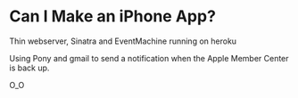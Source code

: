 Can I Make an iPhone App?
======

Thin webserver, Sinatra and EventMachine running on heroku

Using Pony and gmail to send a notification when the Apple Member Center is back up.

O_O